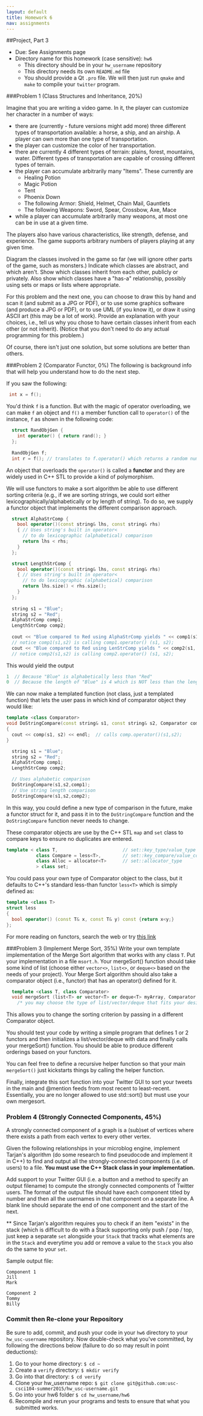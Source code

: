 ```yaml
---
layout: default
title: Homework 6
nav: assignments
---
```


##Project, Part 3

  + Due: See Assignments page  
  + Directory name for this homework (case sensitive): `hw6`
    - This directory should be in your `hw_username` repository
    - This directory needs its own `README.md` file
    - You should provide a Qt `.pro` file.  We will then just run `qmake` and `make` to compile your `twitter` program.

###Problem 1 (Class Structures and Inheritance, 20%)

Imagine that you are writing a video game. In it, the player can customize her character in a number of ways:

- there are (currently - future versions might add more) three different types of transportation available: a horse, a ship, and an airship.  A player can own more than one type of transportation.
- the player can customize the color of her transportation.
- there are currently 4 different types of terrain: plains, forest, mountains, water.  Different types of transportation are capable of crossing different types of terrain.
- the player can accumulate arbitrarily many "Items". These currently are
  - Healing Potion
  - Magic Potion
  - Tent
  - Phoenix Down
  - The following Armor: Shield, Helmet, Chain Mail, Gauntlets
  - The following Weapons: Sword, Spear, Crossbow, Axe, Mace
- while a player can accumulate arbitrarily many weapons, at most one can be in use at a given time.

The players also have various characteristics, like strength, defense, and experience. The game supports arbitrary numbers of players playing at any given time.

Diagram the classes involved in the game so far (we will ignore other parts of the game, such as monsters.) Indicate which classes are abstract, and which aren't. Show which classes inherit from each other, publicly or privately. Also show which classes have a "has-a" relationship, possibly using sets or maps or lists where appropriate.

For this problem and the next one, you can choose to draw this by hand and scan it (and submit as a JPG or PDF), or to use some graphics software (and produce a JPG or PDF), or to use UML (if you know it), or draw it using ASCII art (this may be a lot of work). Provide an explanation with your choices, i.e., tell us why you chose to have certain classes inherit from each other (or not inherit). (Notice that you don't need to do any actual programming for this problem.)

Of course, there isn't just one solution, but some solutions are better than others.

###Problem 2 (Comparator Functor, 0%)
The following is background info that will help you understand how to do the next step.  

If you saw the following:

```c++
 int x = f();
```

You'd think `f` is a function.  But with the magic of operator overloading, we can make `f` an object and `f()` a member function call
to `operator()` of the instance, `f` as shown in the following code:

```c++
  struct RandObjGen {
    int operator() { return rand(); }
  };
  
  RandObjGen f;
  int r = f(); // translates to f.operator() which returns a random number by calling rand()
```

An object that overloads the `operator()` is called a __functor__ and they are widely used in C++ STL to provide a kind of polymorphism.

We will use functors to make a sort algorithm be able to use different sorting criteria (e.g., if we are sorting strings, we could sort either lexicographically/alphabetically or by length of string). To do so, we supply a functor object that implements the different comparison approach.

```c++
  struct AlphaStrComp {
    bool operator()(const string& lhs, const string& rhs) 
	{ // Uses string's built in operator< 
	  // to do lexicographic (alphabetical) comparison
	  return lhs < rhs; 
	}
  };

  struct LengthStrComp {
    bool operator()(const string& lhs, const string& rhs) 
	{ // Uses string's built in operator< 
	  // to do lexicographic (alphabetical) comparison
	  return lhs.size() < rhs.size(); 
	}
  };
  
  string s1 = "Blue";
  string s2 = "Red";
  AlphaStrComp comp1;
  LengthStrComp comp2;
  
  cout << "Blue compared to Red using AlphaStrComp yields " << comp1(s1, s2) << endl;
  // notice comp1(s1,s2) is calling comp1.operator() (s1, s2);
  cout << "Blue compared to Red using LenStrComp yields " << comp2(s1, s2) << endl;
  // notice comp2(s1,s2) is calling comp2.operator() (s1, s2);
```

This would yield the output

```c++
1  // Because "Blue" is alphabetically less than "Red"
0  // Because the length of "Blue" is 4 which is NOT less than the length of "Red (i.e. 3)
```

We can now make a templated function (not class, just a templated function) that lets the user pass in which kind of comparator object they would like:

```c++
template <class Comparator>
void DoStringCompare(const string& s1, const string& s2, Comparator comp)
{
  cout << comp(s1, s2) << endl;  // calls comp.operator()(s1,s2);
}

  string s1 = "Blue";
  string s2 = "Red";
  AlphaStrComp comp1;
  LengthStrComp comp2;

  // Uses alphabetic comparison
  DoStringCompare(s1,s2,comp1);
  // Use string length comparison
  DoStringCompare(s1,s2,comp2);
```
	   
In this way, you could define a new type of comparison in the future, make a functor struct for it, and pass it in to the `DoStringCompare` function and the `DoStringCompare` function never needs to change.

These comparator objects are use by the C++ STL `map` and `set` class to compare keys to ensure no duplicates are entered.

```c++
template < class T,                        // set::key_type/value_type
           class Compare = less<T>,        // set::key_compare/value_compare
           class Alloc = allocator<T>      // set::allocator_type
           > class set;
```

You could pass your own type of Comparator object to the class, but it defaults to C++'s standard less-than functor `less<T>` which is  simply defined as:

```c++
template <class T> 
struct less 
{
  bool operator() (const T& x, const T& y) const {return x<y;}
};
```

For more reading on functors, search the web or try [this link](http://www.cprogramming.com/tutorial/functors-function-objects-in-c++.html)

###Problem 3 (Implement Merge Sort, 35%)
Write your own template implementation of the Merge Sort algorithm that works with any class `T`.  Put your implementation in a file `msort.h`.
Your mergeSort() function should take some kind of list (choose either `vector<>`, `list<>`, or `deque<>` based on the needs of your  project).  Your Merge Sort algorithm should also take a comparator object (i.e., functor) that has an operator() defined for it. 

```c++
  template <class T, class Comparator>
  void mergeSort (list<T> or vector<T> or deque<T> myArray, Comparator comp);
	/* you may choose the type of list/vector/deque that fits your design best */
```

This allows you to change the sorting criterion by passing in a different Comparator object.

You should test your code by writing a simple program that defines 1 or 2 functors and then initializes a list/vector/deque with data and finally calls your mergeSort() function.  You should be able to produce different orderings based on your functors.

You can feel free to define a recursive helper function so that your main `mergeSort()` just kickstarts things by calling the helper function.

Finally, integrate this sort function into your Twitter GUI to sort your tweets in the main and @mention feeds from most recent to least-recent.  Essentially, you are no longer allowed to use std::sort()  but must use your own mergesort.

### Problem 4  (Strongly Connected Components, 45%)

A strongly connected component of a graph is a (sub)set of vertices where there exists a path from each vertex to every other vertex.

Given the following relationships in your microblog engine, implement Tarjan's algorithm (do some research to find pseudocode and implement it in C++) to find and output all the strongly-connected components (i.e. of users)
to a file.   **You must use the C++ Stack<T> class in your implementation.**

Add support to your Twitter GUI (i.e. a button and a method to specify an output filename) to compute the strongly connected components of Twitter users.  The format of the output file should have each component titled by number and then all the usernames in that component on a separate line.  A blank line should separate the end of one component and the start of the next.


** Since Tarjan's algorithm requires you to check if an item "exists" in the stack (which is difficult to do with a Stack supporting only push / pop / top, just keep a separate `set` alongside your `Stack` that tracks what elements are in the 
`Stack` and everytime you add or remove a value to the `Stack` you also do the same to your `set`.

Sample output file:

```
Component 1
Jill
Mark

Component 2
Tommy
Billy
```

### Commit then Re-clone your Repository

Be sure to add, commit, and push your code in your `hw6` directory to your `hw_usc-username` repository.  Now double-check what you've committed, by following the directions below (failure to do so may result in point deductions):

1. Go to your home directory: `$ cd ~`
1. Create a `verify` directory: `$ mkdir verify`
1. Go into that directory: `$ cd verify`
1. Clone your hw_username repo: `$ git clone git@github.com:usc-csci104-summer2015/hw_usc-username.git`
1. Go into your hw6 folder `$ cd hw_username/hw6`
1. Recompile and rerun your programs and tests to ensure that what you submitted works.


